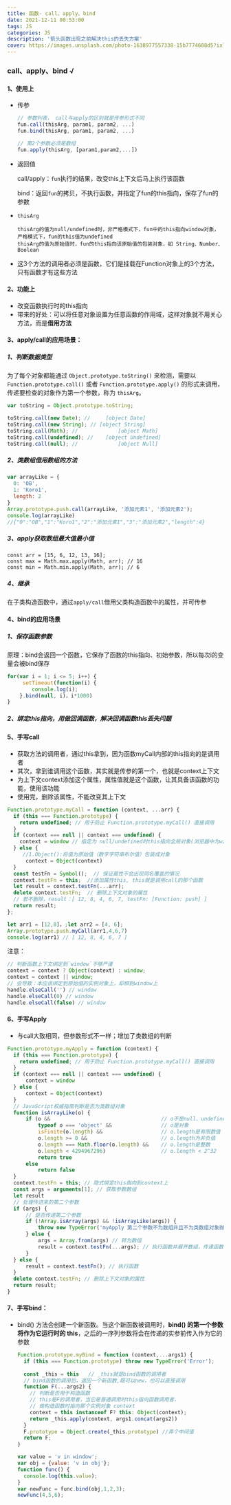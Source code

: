 ```yaml
---
title: 函数- call、apply、bind
date: 2021-12-11 00:53:00
tags: JS
categories: JS
description: '箭头函数出现之前解决this的丢失方案'
cover: https://images.unsplash.com/photo-1638977557338-15b7774688d5?ixlib=rb-1.2.1&ixid=MnwxMjA3fDB8MHxlZGl0b3JpYWwtZmVlZHwxMDZ8fHxlbnwwfHx8fA%3D%3D&auto=format&fit=crop&w=500&q=60
---
```

### call、apply、bind √ ###

#### 1、使用上 ####

* 传参

  ```js
  // 参数列表， call与apply的区别就是传参形式不同
  fun.call(thisArg, param1, param2, ...)
  fun.bind(thisArg, param1, param2, ...)
  
  // 第2个参数必须是数组
  fun.apply(thisArg, [param1,param2,...])
  ```

* 返回值

  call/apply：`fun`执行的结果，改变this上下文后马上执行该函数

  bind：返回`fun`的拷贝，不执行函数，并指定了fun的this指向，保存了fun的参数

* `thisArg`

  ```
  thisArg的值为null/undefined时，非严格模式下，fun中的this指向window对象，严格模式下，fun的this值为undefined
  thisArg的值为原始值时，fun的this指向该原始值的包装对象，如 String、Number、Boolean
  ```

* 这3个方法的调用者必须是函数，它们是挂载在Function对象上的3个方法，只有函数才有这些方法

#### 2、功能上 ####

* 改变函数执行时的this指向
* 带来的好处：可以将任意对象设置为任意函数的作用域，这样对象就不用关心方法，而是**借用方法**

#### 3、apply/call的应用场景： ####

##### 1、判断数据类型 #####

为了每个对象都能通过 `Object.prototype.toString()` 来检测，需要以 `Function.prototype.call()` 或者 `Function.prototype.apply()` 的形式来调用，传递要检查的对象作为第一个参数，称为 `thisArg`。

```js
var toString = Object.prototype.toString;

toString.call(new Date); // 	[object Date]
toString.call(new String); // [object String]
toString.call(Math); // 			[object Math]
toString.call(undefined); // 	[object Undefined]
toString.call(null); // 			[object Null]
```

##### 2、类数组借用数组的方法 #####

```js
var arrayLike = {
  0: 'OB',
  1: 'Koro1',
  length: 2
}
Array.prototype.push.call(arrayLike, '添加元素1', '添加元素2');
console.log(arrayLike)
//{"0":"OB","1":"Koro1","2":"添加元素1","3":"添加元素2","length":4}
```

##### 3、apply获取数组最大值最小值 #####

```
const arr = [15, 6, 12, 13, 16];
const max = Math.max.apply(Math, arr); // 16
const min = Math.min.apply(Math, arr); // 6
```

##### 4、继承 #####

在子类构造函数中，通过`apply/call`借用父类构造函数中的属性，并可传参

#### 4、bind的应用场景 ####

##### 1、保存函数参数 #####

原理：bind会返回一个函数，它保存了函数的this指向、初始参数，所以每次i的变量会被bind保存

```js
for(var i = 1; i <= 5; i++) {
     setTimeout(function(i) {
        console.log(i);
    }.bind(null, i)，i*1000)
}
```

##### 2、绑定this指向，用做回调函数，解决回调函数this丢失问题 #####

#### 5、手写call ####

* 获取方法的调用者，通过this拿到，因为函数myCall内部的this指向的是调用者
* 其次，拿到谁调用这个函数，其实就是传参的第一个，也就是context上下文
* 为上下文context添加这个属性，属性值就是这个函数，让其具备该函数的功能，使用该功能
* 使用完，删除该属性，不能改变其上下文

```js
Function.prototype.myCall = function (context, ...arr) {
  if (this === Function.prototype) {
  	return undefined; // 用于防止 Function.prototype.myCall() 直接调用
  }
  if (context === null || context === undefined) {
    context = window // 指定为 null/undefined时this指向全局对象(浏览器中为window)
  } else {
     //1.Object():将值为原始值（数字字符串布尔值）包装成对象
      context = Object(context)
  }
  const testFn = Symbol();  // 保证属性不会出现同名覆盖的情况
  context.testFn = this;  //添加属性this, this就是调用call的那个函数
  let result = context.testFn(...arr); 
  delete context.testFn;  // 删除上下文对象的属性
  // 若不删除，result：[ 12, 8, 4, 6, 7, testFn: [Function: push] ]
  return result; 
};

let arr1 = [12,8]，;let arr2 = [4, 6];
Array.prototype.push.myCall(arr1,4,6,7)
console.log(arr1) // [ 12, 8, 4, 6, 7 ]
```

注意：

```js
// 判断函数上下文绑定到`window`不够严谨
context = context ? Object(context) : window; 
context = context || window; 
// 会导致：本应该绑定到原始值的实例对象上，却绑到window上
handle.elseCall('') // window  
handle.elseCall(0) // window
handle.elseCall(false) // window
```

#### 6、手写Apply ####

* 与call大致相同，但参数形式不一样；增加了类数组的判断

```js
Function.prototype.myApply = function (context) {
  if (this === Function.prototype) {
    return undefined; // 用于防止 Function.prototype.myCall() 直接调用
  }
  if (context === null || context === undefined) {
      context = window 
  } else {
      context = Object(context) 
  }
  // JavaScript权威指南判断是否为类数组对象
  function isArrayLike(o) {
      if (o &&                                    // o不是null、undefined等
          typeof o === 'object' &&                // o是对象
          isFinite(o.length) &&                   // o.length是有限数值
          o.length >= 0 &&                        // o.length为非负值
          o.length === Math.floor(o.length) &&    // o.length是整数
          o.length < 4294967296)                  // o.length < 2^32
          return true
      else
          return false
  }
  context.testFn = this; // 隐式绑定this指向到context上
  const args = arguments[1]; // 获取参数数组
  let result
  // 处理传进来的第二个参数
  if (args) {
      // 是否传递第二个参数
      if (!Array.isArray(args) && !isArrayLike(args)) {
          throw new TypeError('myApply 第二个参数不为数组并且不为类数组对象抛出错误');
      } else {
          args = Array.from(args) // 转为数组
          result = context.testFn(...args); // 执行函数并展开数组，传递函数参数，注意要展开
      }
  } else {
      result = context.testFn(); // 执行函数
  }
  delete context.testFn; // 删除上下文对象的属性
  return result; 
}
```

#### 7、手写bind： ####

* bind() 方法会创建一个新函数。当这个新函数被调用时，**bind() 的第一个参数将作为它运行时的 this**，之后的一序列参数将会在传递的实参前传入作为它的参数

  ```js
  Function.prototype.myBind = function (context,...args1) {
    if (this === Function.prototype) throw new TypeError('Error');
    
    const _this = this   // _this就是bind函数的调用者
    // bind函数的调用后，返回一个新函数,既可以new，也可以直接调用
    function F(...args2) {
      // 判断是否用于构造函数
      // this是F的调用者，当它是普通调用时this指向函数调用者，
      // 做构造函数时指向那个实例对象 context
      context = this instanceof F? this: Object(context);
      return _this.apply(context, args1.concat(args2))
    }
    F.prototype = Object.create(_this.prototype) //弄个中间值
    return F;
  }
  
  var value = 'v in window';
  var obj = {value: 'v in obj'};
  function func() {
    console.log(this.value);
  }
  var newFunc = func.bind(obj,1,2,3);
  newFunc(4,5,6); 
  ```